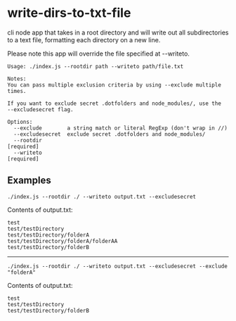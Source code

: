 # write-dirs-to-txt-file

cli node app that takes in a root directory and will write out all 
subdirectories to a text file, formatting each directory on a new line.

Please note this app will override the file specified at --writeto.

```
Usage: ./index.js --rootdir path --writeto path/file.txt

Notes:
You can pass multiple exclusion criteria by using --exclude multiple times.

If you want to exclude secret .dotfolders and node_modules/, use the
--excludesecret flag.

Options:
  --exclude        a string match or literal RegExp (don't wrap in //)
  --excludesecret  exclude secret .dotfolders and node_modules/
  --rootdir                                                           [required]
  --writeto                                                           [required]

```

## Examples

    ./index.js --rootdir ./ --writeto output.txt --excludesecret

Contents of output.txt:
```
test
test/testDirectory
test/testDirectory/folderA
test/testDirectory/folderA/folderAA
test/testDirectory/folderB
```
***

    ./index.js --rootdir ./ --writeto output.txt --excludesecret --exclude "folderA"

Contents of output.txt:
```
test
test/testDirectory
test/testDirectory/folderB
```
